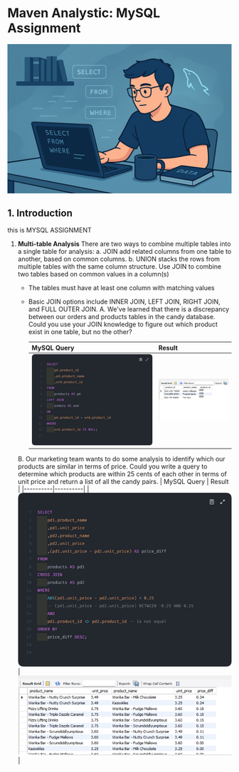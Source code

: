 # Maven Analystic: MySQL Assignment

![](header.png)

## 1. Introduction
this is MYSQL ASSIGNMENT

1. **Multi-table Analysis**
   There are two ways to combine multiple tables into a single table for analysis:
   a. JOIN add related columns from one table to another, based on common columns.
   b. UNION stacks the rows from multiple tables with the same column structure.
   Use JOIN to combine two tables based on common values in a column(s)
   - The tables must have at least one column with matching values
   - Basic JOIN options include INNER JOIN, LEFT JOIN, RIGHT JOIN, and FULL OUTER JOIN.
   A. We've learned that there is a discrepancy between our orders and products tables in the candy database. Could you use your JOIN knowledge to figure out which product exist in one table, but no the other?

     | MySQL Query | Result |
     |----------|----------|
     | ![](/assets/sec4.assignment1_query.png) | ![](/assets/sec4.assignment1_output.png) |
     
   B. Our marketing team wants to do some analysis to identify which our products are similar in terms of price. Could you write a query to determine which products are within 25 cents of each other in terms of unit price and return a list of all the candy pairs.
     | MySQL Query | Result |
     |----------|----------|
     | ![](/assets/sec4.assignment2_query.png) | ![](/assets/sec4.assignment2_output.png) |
